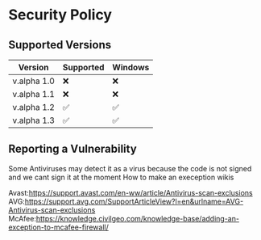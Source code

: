 # Security Policy

## Supported Versions

| Version         | Supported          | Windows
| -------         | ------------------ | ----------------------
| v.alpha 1.0     | :x:                | :x:
| v.alpha 1.1     | :x:                | :x:
| v.alpha 1.2     | ✅                 | ✅
| v.alpha 1.3     | :white_check_mark: | ✅
## Reporting a Vulnerability


Some Antiviruses may detect it as a virus because the code is not signed and we cant sign it at the moment 
How to make an exeception wikis 

Avast:https://support.avast.com/en-ww/article/Antivirus-scan-exclusions
AVG:https://support.avg.com/SupportArticleView?l=en&urlname=AVG-Antivirus-scan-exclusions
McAfee:https://knowledge.civilgeo.com/knowledge-base/adding-an-exception-to-mcafee-firewall/
